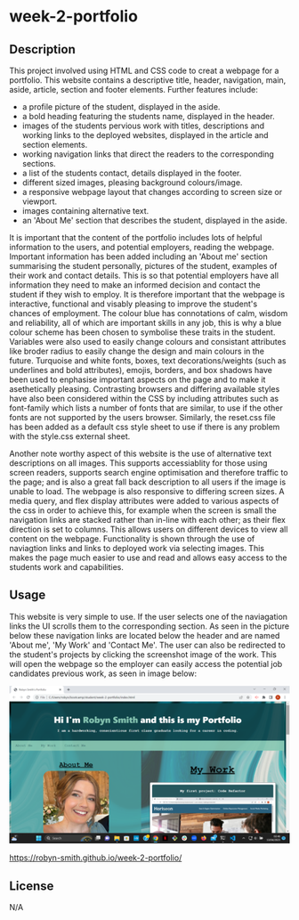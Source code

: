 # week-2-portfolio

## Description

This project involved using HTML and CSS code to creat a webpage for a portfolio. This website contains a descriptive title, header, navigation, main, aside, article, section and footer elements. Further features include: 
- a profile picture of the student, displayed in the aside.
- a bold heading featuring the students name, displayed in the header.
- images of the students pervious work with titles, descriptions and working links to the deployed websites, displayed in the article and section elements.
- working navigation links that direct the readers to the corresponding sections.
- a list of the students contact, details displayed in the footer.
- different sized images, pleasing background colours/image.
- a responsive webpage layout that changes according to screen size or viewport.
- images containing alternative text.
- an 'About Me' section that describes the student, displayed in the aside.

It is important that the content of the portfolio includes lots of helpful information to the users, and potential employers, reading the webpage. Important information has been added including an 'About me' section summarising the student personally, pictures of the student, examples of their work and contact details. This is so that potential employers have all information they need to make an informed decision and contact the student if they wish to employ. It is therefore important that the webpage is interactive, functional and visably pleasing to improve the student's chances of employment. The colour blue has connotations of calm, wisdom and reliability, all of which are important skills in any job, this is why a blue colour scheme has been chosen to symbolise these traits in the student. Variables were also used to easily change colours and consistant attributes like broder radius to easily change the design and main colours in the future. Turquoise and white fonts, boxes, text decorations/weights (such as underlines and bold attributes), emojis, borders, and box shadows have been used to enphasise important aspects on the page and to make it asethetically pleasing. Contrasting browsers and differing available styles have also been considered within the CSS by including attributes such as font-family which lists a number of fonts that are similar, to use if the other fonts are not supported by the users browser. Similarly, the reset.css file has been added as a default css style sheet to use if there is any problem with the style.css external sheet. 

Another note worthy aspect of this website is the use of alternative text descriptions on all images. This supports accessiablity for those using screen readers, supports search engine optimisation and therefore traffic to the page; and is also a great fall back description to all users if the image is unable to load. The webpage is also responsive to differing screen sizes. A media query, and flex display attributes were added to various aspects of the css in order to achieve this, for example when the screen is small the navigation links are stacked rather than in-line with each other; as their flex direction is set to columns. This allows users on different devices to view all content on the webpage. Functionality is shown through the use of naviagtion links and links to deployed work via selecting images. This makes the page much easier to use and read and allows easy access to the students work and capabilities. 

## Usage
This website is very simple to use. If the user selects one of the naviagation links the UI scrolls them to the corresponding section. As seen in the picture below these navigation links are located below the header and are named 'About me', 'My Work' and 'Contact Me'. The user can also be redirected to the student's projects by clicking the screenshot image of the work. This will open the webpage so the employer can easily access the potential job candidates previous work, as seen in image below:

![A screenshot of the top Robyn Smith's portfolio webpage including a header, a large title, images of Robyn, an about me section and pictures and titles of Robyn's previous work](/assets/images/screenshot-portfolio.png)

https://robyn-smith.github.io/week-2-portfolio/


## License
N/A